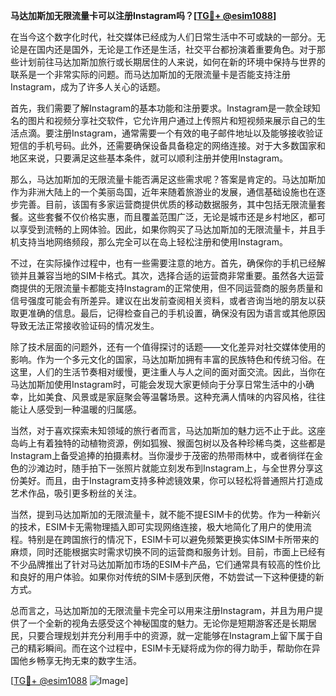 **马达加斯加无限流量卡可以注册Instagram吗？[[TG💪+ @esim1088](https://t.me/s/esim1088)]**

在当今这个数字化时代，社交媒体已经成为人们日常生活中不可或缺的一部分。无论是在国内还是国外，无论是工作还是生活，社交平台都扮演着重要角色。对于那些计划前往马达加斯加旅行或长期居住的人来说，如何在新的环境中保持与世界的联系是一个非常实际的问题。而马达加斯加的无限流量卡是否能支持注册Instagram，成为了许多人关心的话题。

首先，我们需要了解Instagram的基本功能和注册要求。Instagram是一款全球知名的图片和视频分享社交软件，它允许用户通过上传照片和短视频来展示自己的生活点滴。要注册Instagram，通常需要一个有效的电子邮件地址以及能够接收验证短信的手机号码。此外，还需要确保设备具备稳定的网络连接。对于大多数国家和地区来说，只要满足这些基本条件，就可以顺利注册并使用Instagram。

那么，马达加斯加的无限流量卡能否满足这些需求呢？答案是肯定的。马达加斯加作为非洲大陆上的一个美丽岛国，近年来随着旅游业的发展，通信基础设施也在逐步完善。目前，该国有多家运营商提供优质的移动数据服务，其中包括无限流量套餐。这些套餐不仅价格实惠，而且覆盖范围广泛，无论是城市还是乡村地区，都可以享受到流畅的上网体验。因此，如果你购买了马达加斯加的无限流量卡，并且手机支持当地网络频段，那么完全可以在岛上轻松注册和使用Instagram。

不过，在实际操作过程中，也有一些需要注意的地方。首先，确保你的手机已经解锁并且兼容当地的SIM卡格式。其次，选择合适的运营商非常重要。虽然各大运营商提供的无限流量卡都能支持Instagram的正常使用，但不同运营商的服务质量和信号强度可能会有所差异。建议在出发前查阅相关资料，或者咨询当地的朋友以获取更准确的信息。最后，记得检查自己的手机设置，确保没有因为语言或其他原因导致无法正常接收验证码的情况发生。

除了技术层面的问题外，还有一个值得探讨的话题——文化差异对社交媒体使用的影响。作为一个多元文化的国家，马达加斯加拥有丰富的民族特色和传统习俗。在这里，人们的生活节奏相对缓慢，更注重人与人之间的面对面交流。因此，当你在马达加斯加使用Instagram时，可能会发现大家更倾向于分享日常生活中的小确幸，比如美食、风景或是家庭聚会等温馨场景。这种充满人情味的内容风格，往往能让人感受到一种温暖的归属感。

当然，对于喜欢探索未知领域的旅行者而言，马达加斯加的魅力远不止于此。这座岛屿上有着独特的动植物资源，例如狐猴、猴面包树以及各种珍稀鸟类，这些都是Instagram上备受追捧的拍摄素材。当你漫步于茂密的热带雨林中，或者徜徉在金色的沙滩边时，随手拍下一张照片就能立刻发布到Instagram上，与全世界分享这份美好。而且，由于Instagram支持多种滤镜效果，你可以轻松将普通照片打造成艺术作品，吸引更多粉丝的关注。

当然，提到马达加斯加的无限流量卡，就不能不提ESIM卡的优势。作为一种新兴的技术，ESIM卡无需物理插入即可实现网络连接，极大地简化了用户的使用流程。特别是在跨国旅行的情况下，ESIM卡可以避免频繁更换实体SIM卡所带来的麻烦，同时还能根据实时需求切换不同的运营商和服务计划。目前，市面上已经有不少品牌推出了针对马达加斯加市场的ESIM卡产品，它们通常具有较高的性价比和良好的用户体验。如果你对传统的SIM卡感到厌倦，不妨尝试一下这种便捷的新方式。

总而言之，马达加斯加的无限流量卡完全可以用来注册Instagram，并且为用户提供了一个全新的视角去感受这个神秘国度的魅力。无论你是短期游客还是长期居民，只要合理规划并充分利用手中的资源，就一定能够在Instagram上留下属于自己的精彩瞬间。而在这个过程中，ESIM卡无疑将成为你的得力助手，帮助你在异国他乡畅享无拘无束的数字生活。

[[TG💪+ @esim1088](https://t.me/s/esim1088) ![Image](https://i.postimg.cc/4NQfJmqS/Snipaste-2025-05-13-00-14-12.png)]